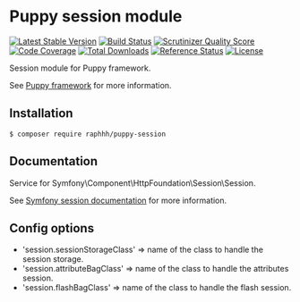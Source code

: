 # Puppy session module

[![Latest Stable Version](https://poser.pugx.org/raphhh/puppy-session/v/stable.svg)](https://packagist.org/packages/raphhh/puppy-session)
[![Build Status](https://travis-ci.org/Raphhh/puppy-session.png)](https://travis-ci.org/Raphhh/puppy-session)
[![Scrutinizer Quality Score](https://scrutinizer-ci.com/g/Raphhh/puppy-session/badges/quality-score.png?b=master)](https://scrutinizer-ci.com/g/Raphhh/puppy-session/)
[![Code Coverage](https://scrutinizer-ci.com/g/Raphhh/puppy-session/badges/coverage.png?b=master)](https://scrutinizer-ci.com/g/Raphhh/puppy-session/)
[![Total Downloads](https://poser.pugx.org/raphhh/puppy-session/downloads.svg)](https://packagist.org/packages/raphhh/puppy-session)
[![Reference Status](https://www.versioneye.com/php/raphhh:puppy-session/reference_badge.svg?style=flat)](https://www.versioneye.com/php/raphhh:puppy-session/references)
[![License](https://poser.pugx.org/raphhh/puppy-session/license.svg)](https://packagist.org/packages/raphhh/puppy-session)

Session module for Puppy framework.

See [Puppy framework](https://github.com/Raphhh/puppy) for more information.


## Installation

```
$ composer require raphhh/puppy-session
```

## Documentation

Service for Symfony\Component\HttpFoundation\Session\Session.

See [Symfony session documentation](http://symfony.com/doc/current/book/controller.html#index-10) for more information.

## Config options

 - 'session.sessionStorageClass' => name of the class to handle the session storage.
 - 'session.attributeBagClass' => name of the class to handle the attributes session.
 - 'session.flashBagClass' => name of the class to handle the flash session.
